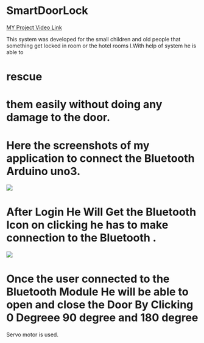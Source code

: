 # SmartDoorLock
<a href="https://photos.app.goo.gl/MgBEgaNNmuzDJETt5">MY Project Video Link</a>
  
This system was developed for the small children and old people that something get locked in room or the hotel rooms l.With help of system he is able to <h1>rescue<h1> them easily without  doing any damage to the door.

# Here the screenshots of my application to connect the Bluetooth Arduino uno3.
<img src="Assets/Screenshot_20190924-231658~2.png"></img>
  
# After Login He Will Get the Bluetooth Icon on clicking  he has to make connection to the Bluetooth .

<img src="Assets/Screenshot_20190924-231722~2.png"></img>

# Once the user connected to the Bluetooth Module He will be able to open and close the Door By Clicking 0 Degreee 90 degree and 180 degree
Servo motor is used.
